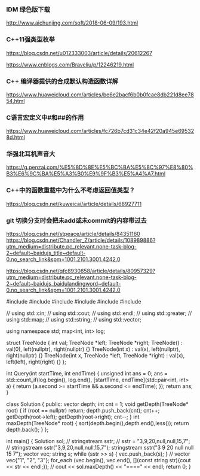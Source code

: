 ### IDM 绿色版下载
http://www.aichunjing.com/soft/2018-06-09/193.html

### C++11强类型枚举
https://blog.csdn.net/u012333003/article/details/20612267

https://www.cnblogs.com/Braveliu/p/12246219.html

### C++ 编译器提供的合成默认构造函数详解
https://www.huaweicloud.com/articles/be6e2bacf6b0b0fcae8db221d8ee7854.html

### C语言宏定义中#和##的作用
https://www.huaweicloud.com/articles/fc726b7cd31c34e42f20a945e695328d.html

### 华强北耳机声音大
https://g.penzai.com/%E5%8D%8E%E5%BC%BA%E5%8C%97%E8%80%B3%E6%9C%BA%E5%A3%B0%E9%9F%B3%E5%A4%A7.html

### C++中的函数重载中为什么不考虑返回值类型？
https://blog.csdn.net/kuweicai/article/details/68927711

### git 切换分支时会把未add或未commit的内容带过去
https://blog.csdn.net/stpeace/article/details/84351160
https://blog.csdn.net/Chandler_Z/article/details/108989886?utm_medium=distribute.pc_relevant.none-task-blog-2~default~baidujs_title~default-0.no_search_link&spm=1001.2101.3001.4242.0

https://blog.csdn.net/qfc8930858/article/details/80957329?utm_medium=distribute.pc_relevant.none-task-blog-2~default~baidujs_baidulandingword~default-0.no_search_link&spm=1001.2101.3001.4242.0

#include <iostream>
#include <sstream>
#include <vector>
#include <string>
#include <algorithm>
#include <map>

// using std::cin;
// using std::cout;
// using std::endl;
// using std::greater;
// using std::map;
// using std::string;
// using std::vector;

using namespace std;
map<int, int> log;

struct TreeNode {
    int val;
    TreeNode *left;
    TreeNode *right;
    TreeNode() : val(0), left(nullptr), right(nullptr) {}
    TreeNode(int x) : val(x), left(nullptr), right(nullptr) {}
    TreeNode(int x, TreeNode *left, TreeNode *right) : val(x), left(left), right(right) {}
};

int Query(int startTime, int endTime)
{
    unsigned int ans = 0;
    ans = std::count_if(log.begin(), log.end(),
        [startTime, endTime](std::pair<int, int> a) { return (a.second >= startTime && a.second <= endTime); });
    return ans;
}

class Solution {
public:
    vector<int> depth;
    int cnt = 1;
    void getDepth(TreeNode* root) {
        if (root == nullptr) return;
        depth.push_back(cnt);
        cnt++;
        getDepth(root->left);
        getDepth(root->right);
        cnt--;
    }
    int maxDepth(TreeNode* root) {
        sort(depth.begin(),depth.end(),less<int>());
        return depth.back();
    }
};

int main()
{
    Solution sol;
    // stringstream sstr;
    // sstr = "3,9,20,null,null,15,7";
    // stringstream sstr("3,9,20,null,null,15,7");
    stringstream sstr("3 9 20 null null 15 7");
    vector<string> vec;
    string s;
    while (sstr >> s) {
        vec.push_back(s);
    }
    // vector<string> vec{"1", "2", "3"};
    for_each (vec.begin(), vec.end(), [](const string str){cout << str << endl;});
    // cout << sol.maxDepth() << "====" << endl;
    return 0;
}
